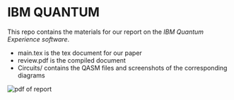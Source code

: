 # IBM QUANTUM

This repo contains the materials for our report on the *IBM Quantum Experience software*.

* main.tex is the tex document for our paper
* review.pdf is the compiled document
* Circuits/ contains the QASM files and screenshots of the corresponding diagrams

![pdf of report](https://docs.google.com/viewer?url=https://github.com/Boettner-eric/Quantum-Circuitry/blob/master/main.pdf)